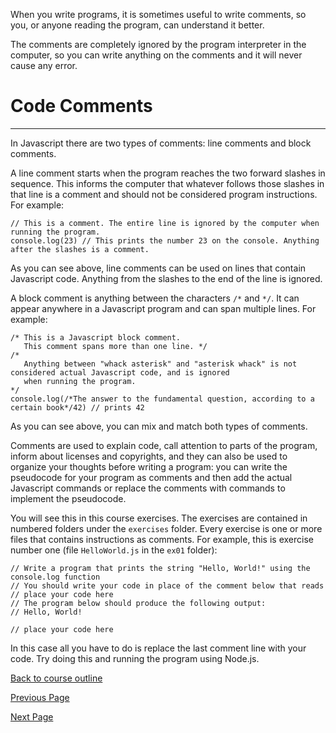 When you write programs, it is sometimes useful to write comments, so you, or anyone reading the program, can understand it better. 

The comments are completely ignored by the program interpreter in the computer, so you can write anything on the comments and it will never cause any error.

# Code Comments

---

In Javascript there are two types of comments: line comments and block comments.

A line comment starts when the program reaches the two forward slashes in sequence. This informs the computer that whatever follows those slashes in that line is a comment and should not be considered program instructions. For example:

```
// This is a comment. The entire line is ignored by the computer when running the program.
console.log(23) // This prints the number 23 on the console. Anything after the slashes is a comment.
```

As you can see above, line comments can be used on lines that contain Javascript code. Anything from the slashes to the end of the line is ignored.

A block comment is anything between the characters `/*` and `*/`. It can appear anywhere in a Javascript program and can span multiple lines. For example:

```
/* This is a Javascript block comment.
   This comment spans more than one line. */
/*
   Anything between "whack asterisk" and "asterisk whack" is not considered actual Javascript code, and is ignored
   when running the program.
*/
console.log(/*The answer to the fundamental question, according to a certain book*/42) // prints 42
```
As you can see above, you can mix and match both types of comments.

Comments are used to explain code, call attention to parts of the program, inform about licenses and copyrights, and they can also be used to organize your thoughts before writing a program: you can write the pseudocode for your program as comments and then add the actual Javascript commands or replace the comments with commands to implement the pseudocode.

You will see this in this course exercises. The exercises are contained in numbered folders under the `exercises` folder. Every exercise is one or more files that contains instructions as comments. For example, this is exercise number one (file `HelloWorld.js` in the `ex01` folder):
```
// Write a program that prints the string "Hello, World!" using the console.log function
// You should write your code in place of the comment below that reads // place your code here
// The program below should produce the following output:
// Hello, World!

// place your code here
```
In this case all you have to do is replace the last comment line with your code. Try doing this and running the program using Node.js.

[Back to course outline](https://github.com/mbarsott/LearnProgrammingWithJavascript/blob/master/README.md#learn-programming-with-javascript)

[Previous Page](https://github.com/mbarsott/LearnProgrammingWithJavascript/blob/master/04_BasicStructuresAndPseudocode.md#basic-programming-structures-and-pseudocode)

[Next Page](https://github.com/mbarsott/LearnProgrammingWithJavascript/blob/master/README.md#learn-programming-with-javascript)
